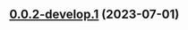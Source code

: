 ## [0.0.2-develop.1](https://git.lumeweb.com/LumeWeb/kernel-discovery-irc/compare/v0.0.1...v0.0.2-develop.1) (2023-07-01)
